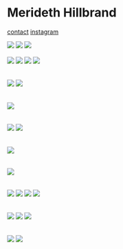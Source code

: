 #  **Merideth Hillbrand**</br>

[contact](merideth.hillbrand@gmail.com)
[instagram](https://www.instagram.com/mmmegadeth/)</br>


![](/Images/Fountains1.jpg)
![](/Images/Fountains2.jpg)
![](/Images/Fountains3.jpg)
</br>
</br>
![](/Images/eitherorocto2.jpg)
![](/Images/eitherordouble.jpg)
![](/Images/eoamerican.jpg)
![](/Images/eitherorchrome.jpg)
</br>
</br>
</br>
![](/Images/crop.jpg)
![](/Images/crop1.jpg)
</br>
</br>
</br>
![](/Images/marblewall.jpg)
</br>
</br>
</br>
![](/Images/boxes2.jpg)
![](/Images/boxes1.jpg)
</br>
</br>
</br>
![](/Images/iobject.jpg)
</br>
</br>
</br>
![](/Images/hideitlockitkeepit.jpg)
</br>
</br>
</br>
![](/Images/stripes1.jpg)
![](/Images/stripes2.jpg)
![](/Images/stripes3.jpg)
![](/Images/stripes4.jpg)
</br>
</br>
</br>
![](/Images/mhinstall.jpg)
![](/Images/mh-3.jpg)
![](/Images/gate.jpg)
</br>
</br>
</br>
![](/Images/moldedpart2.jpg)
![](/Images/moldedpart.jpg)






